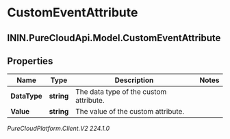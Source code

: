 # CustomEventAttribute

## ININ.PureCloudApi.Model.CustomEventAttribute

## Properties

|Name | Type | Description | Notes|
|------------ | ------------- | ------------- | -------------|
| **DataType** | **string** | The data type of the custom attribute. | |
| **Value** | **string** | The value of the custom attribute. | |



_PureCloudPlatform.Client.V2 224.1.0_

